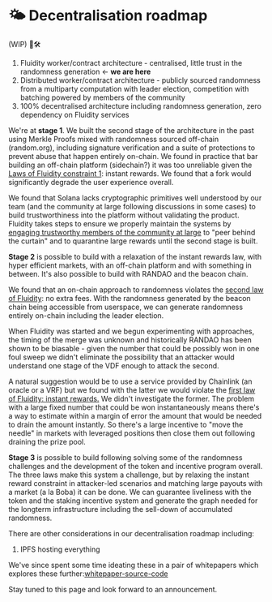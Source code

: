 # 🌤 Decentralisation roadmap

(WIP) 🚧🛠️

1. Fluidity worker/contract architecture - centralised, little trust in the randomness generation <- **we are here**
2. Distributed worker/contract architecture - publicly sourced randomness from a multiparty computation with leader election, competition with batching powered by members of the community
3. 100% decentralised architecture including randomness generation, zero dependency on Fluidity services

We're at **stage 1**. We built the second stage of the architecture in the past using Merkle Proofs mixed with randomness sourced off-chain (random.org), including signature verification and a suite of protections to prevent abuse that happen entirely on-chain. We found in practice that bar building an off-chain platform (sidechain?) it was too unreliable given the [Laws of Fluidity constraint 1](../laws-of-fluidity.md#instant-rewards): instant rewards. We found that a fork would significantly degrade the user experience overall.

We found that Solana lacks cryptographic primitives well understood by our team (and the community at large following discussions in some cases) to build trustworthiness into the platform without validating the product. Fluidity takes steps to ensure we properly maintain the systems by [engaging trustworthy members of the community at large](../advisory-team.md) to "peer behind the curtain" and to quarantine large rewards until the second stage is built.

**Stage 2** is possible to build with a relaxation of the instant rewards law, with hyper efficient markets, with an off-chain platform and with something in between. It's also possible to build with RANDAO and the beacon chain.

We found that an on-chain approach to randomness violates the [second law of Fluidity](../laws-of-fluidity.md#no-extra-fees): no extra fees. With the randomness generated by the beacon chain being accessible from userspace, we can generate randomness entirely on-chain including the leader election.

When Fluidity was started and we begun experimenting with approaches, the timing of the merge was unknown and historically RANDAO has been shown to be biasable - given the number that could be possibly won in one foul sweep we didn't eliminate the possibility that an attacker would understand one stage of the VDF enough to attack the second.

A natural suggestion would be to use a service provided by Chainlink (an oracle or a VRF) but we found with the latter we would violate the [first law of Fluidity: instant rewards.](../laws-of-fluidity.md#instant-rewards) We didn't investigate the former. The problem with a large fixed number that could be won instantaneously means there's a way to estimate within a margin of error the amount that would be needed to drain the amount instantly. So there's a large incentive to "move the needle" in markets with leveraged positions then close them out following draining the prize pool.

**Stage 3** is possible to build following solving some of the randomness challenges and the development of the token and incentive program overall. The three laws make this system a challenge, but by relaxing the instant reward constraint in attacker-led scenarios and matching large payouts with a market (a la Boba) it can be done. We can guarantee liveliness with the token and the staking incentive system and generate the graph needed for the longterm infrastructure including the sell-down of accumulated randomness.

There are other considerations in our decentralisation roadmap including:

1. IPFS hosting everything

We've since spent some time ideating these in a pair of whitepapers which explores these further:[whitepaper-source-code](../../developers/whitepaper-source-code/ "mention")

Stay tuned to this page and look forward to an announcement.
